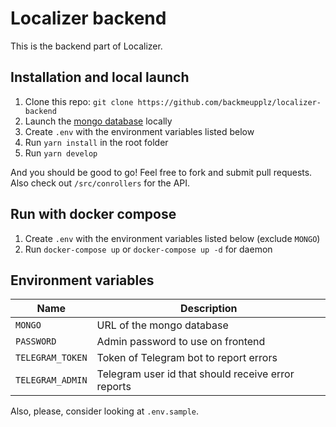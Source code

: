 # Localizer backend

This is the backend part of Localizer.

## Installation and local launch

1. Clone this repo: `git clone https://github.com/backmeupplz/localizer-backend`
2. Launch the [mongo database](https://www.mongodb.com/) locally
3. Create `.env` with the environment variables listed below
4. Run `yarn install` in the root folder
5. Run `yarn develop`

And you should be good to go! Feel free to fork and submit pull requests. Also check out `/src/conrollers` for the API.

## Run with docker compose

1. Create `.env` with the environment variables listed below (exclude `MONGO`)
2. Run `docker-compose up` or `docker-compose up -d` for daemon

## Environment variables

| Name             | Description                                        |
| ---------------- | -------------------------------------------------- |
| `MONGO`          | URL of the mongo database                          |
| `PASSWORD`       | Admin password to use on frontend                  |
| `TELEGRAM_TOKEN` | Token of Telegram bot to report errors             |
| `TELEGRAM_ADMIN` | Telegram user id that should receive error reports |

Also, please, consider looking at `.env.sample`.
